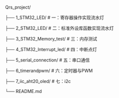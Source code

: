 Qrs_project/

├── 1_STM32_LED/        # 一：寄存器操作实现流水灯

├── 2_STM32_LED/          # 二：标准外设库函数实现流水灯

├── 3_STM32_Memory_test/          # 三：内存测试

├── 4_STM32_Interrupt_led/          # 四：中断点灯

├── 5_serial_connection/               # 五：串口通信

├── 6_timerandpwm/                      # 六：定时器与PWM

├── 7_iic_aht20_oled/                     # 七：i2c

└── README.md

